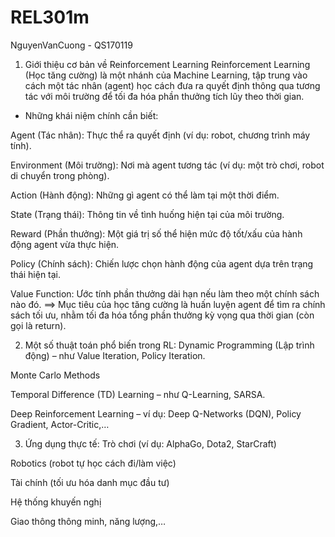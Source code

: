 # REL301m
NguyenVanCuong - QS170119
1. Giới thiệu cơ bản về Reinforcement Learning
Reinforcement Learning (Học tăng cường) là một nhánh của Machine Learning, tập trung vào cách một tác nhân (agent) học cách đưa ra quyết định thông qua tương tác với môi trường để tối đa hóa phần thưởng tích lũy theo thời gian.

- Những khái niệm chính cần biết:

Agent (Tác nhân): Thực thể ra quyết định (ví dụ: robot, chương trình máy tính).

Environment (Môi trường): Nơi mà agent tương tác (ví dụ: một trò chơi, robot di chuyển trong phòng).

Action (Hành động): Những gì agent có thể làm tại một thời điểm.

State (Trạng thái): Thông tin về tình huống hiện tại của môi trường.

Reward (Phần thưởng): Một giá trị số thể hiện mức độ tốt/xấu của hành động agent vừa thực hiện.

Policy (Chính sách): Chiến lược chọn hành động của agent dựa trên trạng thái hiện tại.

Value Function: Ước tính phần thưởng dài hạn nếu làm theo một chính sách nào đó.
==> Mục tiêu của học tăng cường là huấn luyện agent để tìm ra chính sách tối ưu, nhằm tối đa hóa tổng phần thưởng kỳ vọng qua thời gian (còn gọi là return).

2. Một số thuật toán phổ biến trong RL:
Dynamic Programming (Lập trình động) – như Value Iteration, Policy Iteration.

Monte Carlo Methods

Temporal Difference (TD) Learning – như Q-Learning, SARSA.

Deep Reinforcement Learning – ví dụ: Deep Q-Networks (DQN), Policy Gradient, Actor-Critic,…

3. Ứng dụng thực tế: 
Trò chơi (ví dụ: AlphaGo, Dota2, StarCraft)

Robotics (robot tự học cách đi/làm việc)

Tài chính (tối ưu hóa danh mục đầu tư)

Hệ thống khuyến nghị

Giao thông thông minh, năng lượng,…
